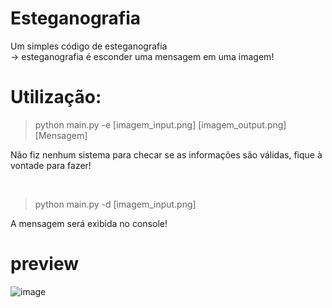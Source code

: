# Esteganografia

Um simples código de esteganografia<br>
 -> esteganografia é esconder uma mensagem em uma imagem!
 
# Utilização:

> python main.py -e [imagem_input.png] [imagem_output.png] [Mensagem]

Não fiz nenhum sistema para checar se as informações são válidas, fique à vontade para fazer!

<br>

> python main.py -d [imagem_input.png]

A mensagem será exibida no console!

# preview

![image](https://user-images.githubusercontent.com/86435735/182974638-db6d3107-6b15-4da6-9962-217003b2b1f2.png)

